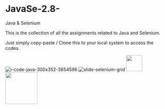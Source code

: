 # JavaSe-2.8-
Java &amp; Selenium 

This is the collection of all the assignments related to Java and Selenium. 

Just simply copy-paste / Clone this to your local system to access the codes.


![i-code-java-300x352-3854596](https://user-images.githubusercontent.com/35214968/34663081-dc87f78c-f47a-11e7-8618-93e7ef7a15c1.png)
![slide-selenium-grid](https://user-images.githubusercontent.com/35214968/34663085-e0c9dfcc-f47a-11e7-81fa-be470eaaf109.png)
<img src="https://user-images.githubusercontent.com/35214968/34663089-e442a850-f47a-11e7-95a2-8972a2f61a3f.png" style=" width:50px ; height:50px " />
<img src="https://link(user-images.githubusercontent.com/35214968/34663081-dc87f78c-f47a-11e7-8618-93e7ef7a15c1.png)" width="100" height="100"/>
